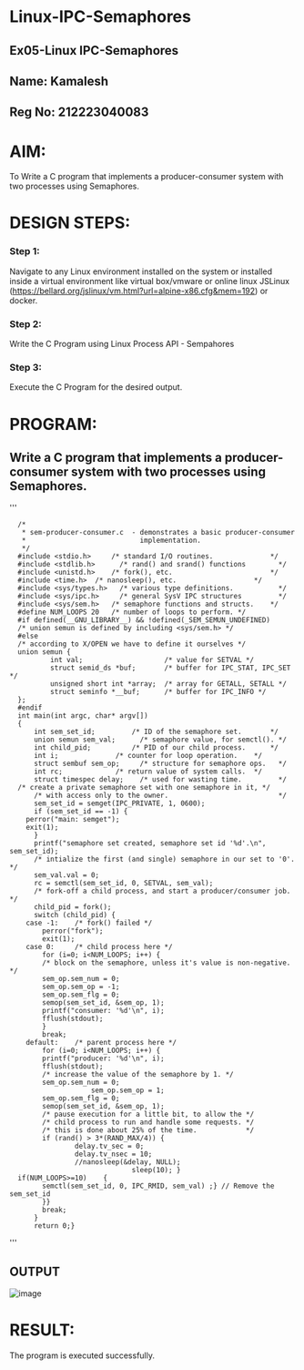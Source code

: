 # Linux-IPC-Semaphores
## Ex05-Linux IPC-Semaphores

## Name: Kamalesh
## Reg No: 212223040083
# AIM:
To Write a C program that implements a producer-consumer system with two processes using Semaphores.

# DESIGN STEPS:

### Step 1:

Navigate to any Linux environment installed on the system or installed inside a virtual environment like virtual box/vmware or online linux JSLinux (https://bellard.org/jslinux/vm.html?url=alpine-x86.cfg&mem=192) or docker.

### Step 2:

Write the C Program using Linux Process API - Sempahores

### Step 3:

Execute the C Program for the desired output. 

# PROGRAM:

## Write a C program that implements a producer-consumer system with two processes using Semaphores.
'''

      /*
       * sem-producer-consumer.c  - demonstrates a basic producer-consumer
       *                            implementation.
       */
      #include <stdio.h>	 /* standard I/O routines.              */
      #include <stdlib.h>      /* rand() and srand() functions        */
      #include <unistd.h>	 /* fork(), etc.                        */
      #include <time.h>	 /* nanosleep(), etc.                   */
      #include <sys/types.h>   /* various type definitions.           */
      #include <sys/ipc.h>     /* general SysV IPC structures         */
      #include <sys/sem.h>	 /* semaphore functions and structs.    */
      #define NUM_LOOPS	20	 /* number of loops to perform. */
      #if defined(__GNU_LIBRARY__) && !defined(_SEM_SEMUN_UNDEFINED)
      /* union semun is defined by including <sys/sem.h> */
      #else
      /* according to X/OPEN we have to define it ourselves */
      union semun {
              int val;                    /* value for SETVAL */
              struct semid_ds *buf;       /* buffer for IPC_STAT, IPC_SET */
              unsigned short int *array;  /* array for GETALL, SETALL */
              struct seminfo *__buf;      /* buffer for IPC_INFO */
      };
      #endif
      int main(int argc, char* argv[])
      {
          int sem_set_id;	      /* ID of the semaphore set.       */
          union semun sem_val;      /* semaphore value, for semctl(). */
          int child_pid;	      /* PID of our child process.      */
          int i;		      /* counter for loop operation.    */
          struct sembuf sem_op;     /* structure for semaphore ops.   */
          int rc;		      /* return value of system calls.  */
          struct timespec delay;    /* used for wasting time.         */
      /* create a private semaphore set with one semaphore in it, */
          /* with access only to the owner.                           */
          sem_set_id = semget(IPC_PRIVATE, 1, 0600);
          if (sem_set_id == -1) {
      	perror("main: semget");
      	exit(1);
          }
          printf("semaphore set created, semaphore set id '%d'.\n", sem_set_id);
          /* intialize the first (and single) semaphore in our set to '0'. */
          sem_val.val = 0;
          rc = semctl(sem_set_id, 0, SETVAL, sem_val);
          /* fork-off a child process, and start a producer/consumer job. */
          child_pid = fork();
          switch (child_pid) {
      	case -1:	/* fork() failed */
      	    perror("fork");
      	    exit(1);
      	case 0:		/* child process here */
      	    for (i=0; i<NUM_LOOPS; i++) {
      		/* block on the semaphore, unless it's value is non-negative. */
      		sem_op.sem_num = 0;
      		sem_op.sem_op = -1;
      		sem_op.sem_flg = 0;
      		semop(sem_set_id, &sem_op, 1);
      		printf("consumer: '%d'\n", i);
      		fflush(stdout);
      	    }
      	    break;
      	default:	/* parent process here */
      	    for (i=0; i<NUM_LOOPS; i++) {
      		printf("producer: '%d'\n", i);
      		fflush(stdout);
      		/* increase the value of the semaphore by 1. */
      		sem_op.sem_num = 0;
      					sem_op.sem_op = 1;
      		sem_op.sem_flg = 0;
      		semop(sem_set_id, &sem_op, 1);
      		/* pause execution for a little bit, to allow the */
      		/* child process to run and handle some requests. */
      		/* this is done about 25% of the time.            */
      		if (rand() > 3*(RAND_MAX/4)) {
      	    	    delay.tv_sec = 0;
      	    	    delay.tv_nsec = 10;
      	    	    //nanosleep(&delay, NULL);
      		                      sleep(10); }
      if(NUM_LOOPS>=10)    {
      	    semctl(sem_set_id, 0, IPC_RMID, sem_val) ;} // Remove the sem_set_id
      	    }}
      	    break;
          }
          return 0;}
'''




## OUTPUT

![image](https://github.com/user-attachments/assets/cf2e9f6c-fd4e-4290-bdb5-fabca6e6700b)






# RESULT:
The program is executed successfully.
